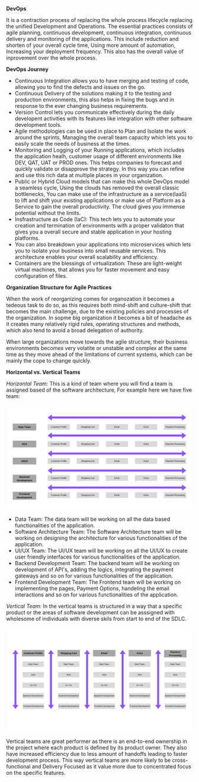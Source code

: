 **DevOps**

It is a contraction process of replacing the whole process lifecycle replacing the unified Development and Operations. The essential practices consists of agile planning, continuous development, continuous integration, continuous delivery and monitoring of the applications. This include reduction and shorten of your overall cycle time, Using more amount of automation, Increasing your deployment frequency. This also has the overall value of inprovement over the whole process.

**DevOps Journey**

- Continuous Integration allows you to have merging and testing of code, allowing you to find the defects and issues on the go.
- Continuous Delivery of the solutions making it to the testing and production environments, this also helps in fixing the bugs and in response to the ever changing business requirements.
- Version Control lets you communicate effectively during the daily developent activities with its features like integration with other software development tools.
- Agile methodologies can be used in place to Plan and Isolate the work around the sprints, Managing the overall team capacity which lets you to easily scale the needs of business at the times.
- Monitoring and Logging of your Running applications, which includes the application healh, customer usage of different environments like DEV, QAT, UAT or PROD ones. This helps companies to forecast and quickly validate or disapprove the strategy. In this way you can refine and use this rich data at multiple places in your organization.
- Public or Hybrid Cloud models that can make this whole DevOps model a seamless cycle, Using the clouds has removed the overall classic bottlenecks, You can make use of the infrastructure as a service(IaaS) to lift and shift your existing applications or make use of Platform as a Service to gain the overall productivity. The cloud gives you immense potential without the limits.
- Insfrastructure as Code (IaC): This tech lets you to automate your creation and termination of environments with a proper validaton that gives you a overall secure and stable application in your hosting platforms.
- You can also breakdown your applications into microservices which lets you to isolate your business into small reusable services. This architecture enables your overall scalability and efficiency.
- Containers are the blessings of virtualization: These are light-weight virtual machines, that allows you for faster movement and easy configuration of files.

**Organization Structure for Agile Practices**

When the work of reorganizing comes for organozation it becomes a tedeous task to do so, as this requires both mind-shift and culture-shift that becomes the main challenge, due to the existing policies and processes of the organization. In sopme big organization it becomes a bit of headache as it creates many relatively rigid rules, operating structures and methods, which also tend to avoid a broad delegation of authority.

When large organizations move towards the agile structure, their business environments becomes very volatite or unstable and complex at the same time as they move ahead of the limitations of current systems, which can be mainly the cope to change quickly.

**Horizontal vs. Vertical Teams**

*Horizontal Team:* This is a kind of team where you will find a team is assigned based of the software architecture, For example here we have five team:

![Image 1](https://github.com/cloud-devops-enthusiast/Microsoft-Certified-DevOps-Engineer-Expert/blob/8e4a31404e4eaf173c8e9da32aa209cc86aceeca/Images/Image%201.png)

- Data Team: The data team will be working on all the data based functionalities of the application.
- Software Architecture Team: The Software Architecture team will be working on designing the architecture for various functionalities of the application.
- UI/UX Team: The UI/UX team will be working on all the UI/UX to create user friendly interfaces for various functionalities of the application.
- Backend Development Team: The backend team will be working on development of API's, adding the logics, integrating the payment gateways and so on for various functionalities of the application.
- Frontend Development Team: The Frontend team will be working on implementing the pages, Payment Options, handeling the email interactions and so on for various functionalities of the application.

*Vertical Team:* In the vertical teams is structured in a way that a specific product or the areas of software development can be asssigned with wholesome of individuals with diverse skils from start to end of the SDLC.

![Image 2](https://github.com/cloud-devops-enthusiast/Microsoft-Certified-DevOps-Engineer-Expert/blob/8e4a31404e4eaf173c8e9da32aa209cc86aceeca/Images/Image%202.png)

Vertical teams are great performer as there is an end-to-end ownership in the project where each product is defined by its product owner. They also have increased efficiency due to less amount of handoffs leading to faster development process. This way vertical teams are more likely to be cross-functional and Delivery Focused as it value more due to concentrated focus on the specific features.